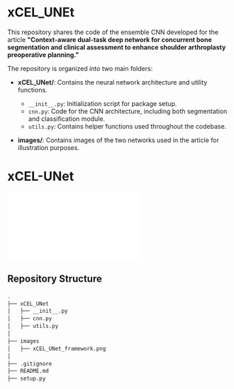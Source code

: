 # xCEL_UNEt

This repository shares the code of the ensemble CNN developed for the article **"Context-aware dual-task deep network for concurrent
bone segmentation and clinical assessment to enhance shoulder arthroplasty preoperative planning."**

The repository is organized into two main folders:

- **xCEL_UNet/**: Contains the neural network architecture and utility functions.
  - `__init__.py`: Initialization script for package setup.
  - `cnn.py`: Code for the CNN architecture, including both segmentation and classification module.
  - `utils.py`: Contains helper functions used throughout the codebase.
  
- **images/**: Contains images of the two networks used in the article for illustration purposes.

# xCEL-UNet


![xCEL-UNet architecture](images/xCEL_UNET_framework.pdf)

## Repository Structure

```bash
.
├── xCEL_UNet
│   ├── __init__.py
│   ├── cnn.py
│   ├── utils.py
│
├── images
│   ├── xCEL_UNet_framework.png
│
├── .gitignore
├── README.md
├── setup.py
    

 
